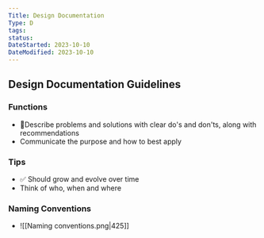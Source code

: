 ```yaml
---
Title: Design Documentation
Type: D
tags: 
status: 
DateStarted: 2023-10-10
DateModified: 2023-10-10
---
```

## Design Documentation Guidelines

### Functions
- 📌Describe problems and solutions with clear do's and don'ts, along with recommendations
- Communicate the purpose and how to best apply

### Tips
- ✅ Should grow and evolve over time
- Think of who, when and where

### Naming Conventions
- ![[Naming conventions.png|425]]

